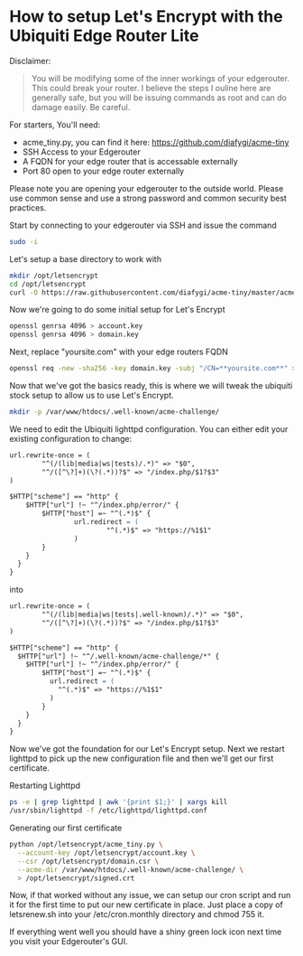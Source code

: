 # How to setup Let's Encrypt with the Ubiquiti Edge Router Lite

Disclaimer:
> You will be modifying some of the inner workings of your edgerouter. This could break your router. I believe the steps I ouline here are generally safe, but you will be issuing commands as root and can do damage easily. Be careful.

For starters, You'll need:
* acme_tiny.py, you can find it here: https://github.com/diafygi/acme-tiny
* SSH Access to your Edgerouter
* A FQDN for your edge router that is accessable externally
* Port 80 open to your edge router externally

Please note you are opening your edgerouter to the outside world. Please use common sense and use a strong password and common security best practices.

Start by connecting to your edgerouter via SSH and issue the command 
```bash
sudo -i
```
Let's setup a base directory to work with
```bash
mkdir /opt/letsencrypt
cd /opt/letsencrypt
curl -O https://raw.githubusercontent.com/diafygi/acme-tiny/master/acme_tiny.py
```
Now we're going to do some initial setup for Let's Encrypt
```bash
openssl genrsa 4096 > account.key
openssl genrsa 4096 > domain.key
```
Next, replace "yoursite.com" with your edge routers FQDN
```bash
openssl req -new -sha256 -key domain.key -subj "/CN=**yoursite.com**" > domain.csr
```
Now that we've got the basics ready, this is where we will tweak the ubiquiti stock setup to allow us to use Let's Encrypt.
```bash
mkdir -p /var/www/htdocs/.well-known/acme-challenge/
```
We need to edit the Ubiquiti lighttpd configuration. You can either edit your existing configuration to change:
```apache
url.rewrite-once = ( 
        "^(/(lib|media|ws|tests)/.*)" => "$0",
        "^/([^\?]+)(\?(.*))?$" => "/index.php/$1?$3"
) 

$HTTP["scheme"] == "http" { 
    $HTTP["url"] !~ "^/index.php/error/" { 
        $HTTP["host"] =~ "^(.*)$" { 
                url.redirect = ( 
                        "^(.*)$" => "https://%1$1"
                ) 
        } 
    } 
  } 
} 
```
into
```apache
url.rewrite-once = ( 
        "^(/(lib|media|ws|tests|.well-known)/.*)" => "$0",
        "^/([^\?]+)(\?(.*))?$" => "/index.php/$1?$3"
) 

$HTTP["scheme"] == "http" { 
  $HTTP["url"] !~ "^/.well-known/acme-challenge/*" { 
    $HTTP["url"] !~ "^/index.php/error/" { 
        $HTTP["host"] =~ "^(.*)$" { 
          url.redirect = ( 
            "^(.*)$" => "https://%1$1"
          ) 
        } 
    } 
  } 
} 
```

Now we've got the foundation for our Let's Encrypt setup. Next we restart lighttpd to pick up the new configuration file and then we'll get our first certificate.

Restarting Lighttpd
```bash
ps -e | grep lighttpd | awk '{print $1;}' | xargs kill
/usr/sbin/lighttpd -f /etc/lighttpd/lighttpd.conf
```

Generating our first certificate
```bash
python /opt/letsencrypt/acme_tiny.py \
  --account-key /opt/letsencrypt/account.key \
  --csr /opt/letsencrypt/domain.csr \
  --acme-dir /var/www/htdocs/.well-known/acme-challenge/ \
  > /opt/letsencrypt/signed.crt
```

Now, if that worked without any issue, we can setup our cron script and run it for the first time to put our new certificate in place. Just place a copy of letsrenew.sh into your /etc/cron.monthly directory and chmod 755 it.

If everything went well you should have a shiny green lock icon next time you visit your Edgerouter's GUI.
